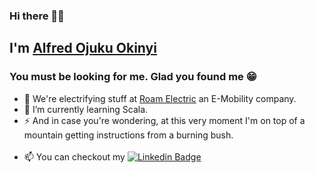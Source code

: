 ### Hi there 👊🏿

## I'm [Alfred Ojuku Okinyi](https://alfred-ojuku.github.io/)
### You must be looking for me. Glad you found me 😁

- 🔭 We're electrifying stuff at [Roam Electric](https://www.roam-electric.com/) an E-Mobility company.
- 🌱 I’m currently learning Scala.
- ⚡ And in case you're wondering, at this very moment I'm on top of a mountain getting instructions from a burning bush. <br> <br>
- 📫 You can checkout my [![Linkedin Badge](https://img.shields.io/badge/-LinkedIn-0e76a8?style=flat-square&logo=Linkedin&logoColor=white)](https://www.linkedin.com/in/alfred-ojuku-0bb005176)
<!--
**alfred-ojuku/alfred-ojuku** is a ✨ _special_ ✨ repository because its `README.md` (this file) appears on your GitHub profile.

Here are some ideas to get you started:

- 🔭 I’m currently working on ...
- 🌱 I’m currently learning ...
- 👯 I’m looking to collaborate on ...
- 🤔 I’m looking for help with ...
- 💬 Ask me about ...
- 📫 How to reach me: ...
- 😄 Pronouns: ...
- ⚡ Fun fact: ...
-->
